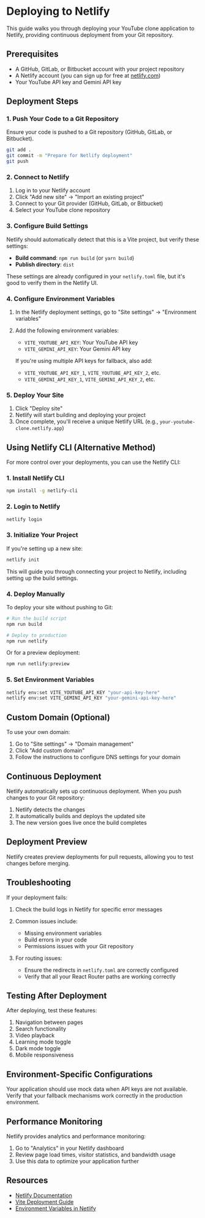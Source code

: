 # Deploying to Netlify

This guide walks you through deploying your YouTube clone application to Netlify, providing continuous deployment from your Git repository.

## Prerequisites

- A GitHub, GitLab, or Bitbucket account with your project repository
- A Netlify account (you can sign up for free at [netlify.com](https://netlify.com))
- Your YouTube API key and Gemini API key

## Deployment Steps

### 1. Push Your Code to a Git Repository

Ensure your code is pushed to a Git repository (GitHub, GitLab, or Bitbucket).

```bash
git add .
git commit -m "Prepare for Netlify deployment"
git push
```

### 2. Connect to Netlify

1. Log in to your Netlify account
2. Click "Add new site" → "Import an existing project"
3. Connect to your Git provider (GitHub, GitLab, or Bitbucket)
4. Select your YouTube clone repository

### 3. Configure Build Settings

Netlify should automatically detect that this is a Vite project, but verify these settings:

- **Build command**: `npm run build` (or `yarn build`)
- **Publish directory**: `dist`

These settings are already configured in your `netlify.toml` file, but it's good to verify them in the Netlify UI.

### 4. Configure Environment Variables

1. In the Netlify deployment settings, go to "Site settings" → "Environment variables"
2. Add the following environment variables:

   - `VITE_YOUTUBE_API_KEY`: Your YouTube API key
   - `VITE_GEMINI_API_KEY`: Your Gemini API key

   If you're using multiple API keys for fallback, also add:
   - `VITE_YOUTUBE_API_KEY_1`, `VITE_YOUTUBE_API_KEY_2`, etc.
   - `VITE_GEMINI_API_KEY_1`, `VITE_GEMINI_API_KEY_2`, etc.

### 5. Deploy Your Site

1. Click "Deploy site"
2. Netlify will start building and deploying your project
3. Once complete, you'll receive a unique Netlify URL (e.g., `your-youtube-clone.netlify.app`)

## Using Netlify CLI (Alternative Method)

For more control over your deployments, you can use the Netlify CLI:

### 1. Install Netlify CLI

```bash
npm install -g netlify-cli
```

### 2. Login to Netlify

```bash
netlify login
```

### 3. Initialize Your Project

If you're setting up a new site:

```bash
netlify init
```

This will guide you through connecting your project to Netlify, including setting up the build settings.

### 4. Deploy Manually

To deploy your site without pushing to Git:

```bash
# Run the build script
npm run build

# Deploy to production
npm run netlify
```

Or for a preview deployment:

```bash
npm run netlify:preview
```

### 5. Set Environment Variables

```bash
netlify env:set VITE_YOUTUBE_API_KEY "your-api-key-here"
netlify env:set VITE_GEMINI_API_KEY "your-gemini-api-key-here"
```

## Custom Domain (Optional)

To use your own domain:

1. Go to "Site settings" → "Domain management"
2. Click "Add custom domain"
3. Follow the instructions to configure DNS settings for your domain

## Continuous Deployment

Netlify automatically sets up continuous deployment. When you push changes to your Git repository:

1. Netlify detects the changes
2. It automatically builds and deploys the updated site
3. The new version goes live once the build completes

## Deployment Preview

Netlify creates preview deployments for pull requests, allowing you to test changes before merging.

## Troubleshooting

If your deployment fails:

1. Check the build logs in Netlify for specific error messages
2. Common issues include:
   - Missing environment variables
   - Build errors in your code
   - Permissions issues with your Git repository

3. For routing issues:
   - Ensure the redirects in `netlify.toml` are correctly configured
   - Verify that all your React Router paths are working correctly

## Testing After Deployment

After deploying, test these features:

1. Navigation between pages
2. Search functionality
3. Video playback
4. Learning mode toggle
5. Dark mode toggle
6. Mobile responsiveness

## Environment-Specific Configurations

Your application should use mock data when API keys are not available. Verify that your fallback mechanisms work correctly in the production environment.

## Performance Monitoring

Netlify provides analytics and performance monitoring:

1. Go to "Analytics" in your Netlify dashboard
2. Review page load times, visitor statistics, and bandwidth usage
3. Use this data to optimize your application further

## Resources

- [Netlify Documentation](https://docs.netlify.com/)
- [Vite Deployment Guide](https://vitejs.dev/guide/static-deploy.html#netlify)
- [Environment Variables in Netlify](https://docs.netlify.com/configure-builds/environment-variables/) 